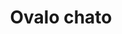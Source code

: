 ---
title: Ovalo chato
date: 
draft: false

# descripcion
description : Dije de plata con piedra ópalo y microcubic

materials: Plata 925

color: Opalo turquesa

dimensions: 1,4cm

code: 02-08-0053

type: "Dijes"

categories: []

# Images
# first image will be shown in the product page
images:
  # - image: "images/path_to_image"
  # La ubicacion de las imagenes es imagenes/Dijes/Dijes.Opalo/02-08-0053-ovalo-chato
  - image: "./images/dijes/opalo/02-08-0053-ovalo-chato.JPG"
  - image: "./images/dijes/opalo/02-08-0053-ovalo-chato_b.JPG"
---